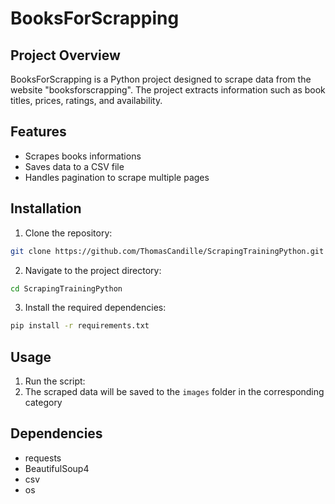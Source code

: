 # BooksForScrapping

## Project Overview
BooksForScrapping is a Python project designed to scrape data from the website "booksforscrapping". The project extracts information such as book titles, prices, ratings, and availability.

## Features
- Scrapes books informations
- Saves data to a CSV file
- Handles pagination to scrape multiple pages

## Installation
1. Clone the repository:
  ```bash
  git clone https://github.com/ThomasCandille/ScrapingTrainingPython.git
  ```
2. Navigate to the project directory:
  ```bash
  cd ScrapingTrainingPython
  ```
3. Install the required dependencies:
  ```bash
  pip install -r requirements.txt
  ```

## Usage
1. Run the script:
2. The scraped data will be saved to the `images` folder in the corresponding category

## Dependencies
- requests
- BeautifulSoup4
- csv
- os